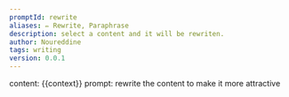 ```yaml
---
promptId: rewrite
aliases: ✏️ Rewrite, Paraphrase
description: select a content and it will be rewriten.
author: Noureddine
tags: writing
version: 0.0.1
---
```

content: 
{{context}}
prompt:
rewrite the content to make it more attractive